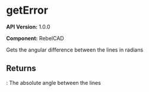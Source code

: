 # getError

**API Version:** 1.0.0

**Component:** RebelCAD

Gets the angular difference between the lines in radians

## Returns

: The absolute angle between the lines

